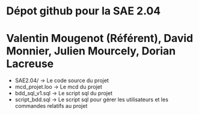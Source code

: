 # Dépot github pour la SAE 2.04
# Valentin Mougenot (Référent), David Monnier, Julien Mourcely, Dorian Lacreuse

* SAE2.04/ -> Le code source du projet
* mcd_projet.loo -> Le mcd du projet
* bdd_sql_v1.sql -> Le script sql du projet
* script_bdd.sql -> Le script sql pour gérer les utilisateurs et les commandes relatifs au projet
